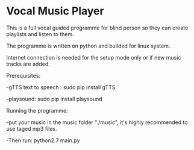 # Vocal Music Player

This is a full vocal guided programme for blind person so they can create playlists and listen to them. 

The programme is written on python and builded for linux system.

Internet connection is needed for the setup mode only or if new music tracks are added.


Prerequisites:

-gTTS text to speech :
sudo pip install gTTS

-playsound:
sudo pip install playsound


Running the programme:

-put your music in the music folder "./music", it's highly recommended to use taged mp3 files.

-Then run: 
python2.7 main.py
